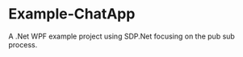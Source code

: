 Example-ChatApp
===============

A .Net WPF example project using SDP.Net focusing on the pub sub process.
